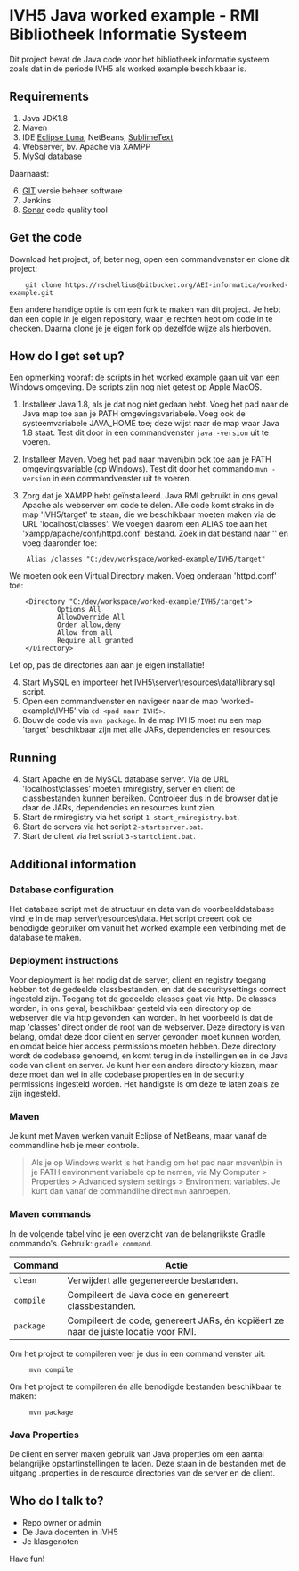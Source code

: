 # IVH5 Java worked example - RMI Bibliotheek Informatie Systeem #

Dit project bevat de Java code voor het bibliotheek informatie systeem zoals dat in de periode IVH5 als worked example beschikbaar is.

## Requirements ##
1. Java JDK1.8
2. Maven
3. IDE [Eclipse Luna](http://www.eclipse.org/), NetBeans, [SublimeText](http://www.sublimetext.com/)
4. Webserver, bv. Apache via XAMPP
5. MySql database

Daarnaast:

6. [GIT](http://www.git-scm.com/) versie beheer software
7. Jenkins
8. [Sonar](http://www.sonar.com/) code quality tool

## Get the code ##
Download het project, of, beter nog, open een commandvenster en clone dit project:

        git clone https://rschellius@bitbucket.org/AEI-informatica/worked-example.git

Een andere handige optie is om een fork te maken van dit project. Je hebt dan een copie in je eigen repository, waar je rechten hebt om code in te checken. Daarna clone je je eigen fork op dezelfde wijze als hierboven.

## How do I get set up? ##
Een opmerking vooraf: de scripts in het worked example gaan uit van een Windows omgeving. De scripts zijn nog niet getest op Apple MacOS.

1. Installeer Java 1.8, als je dat nog niet gedaan hebt. Voeg het pad naar de Java map toe aan je PATH omgevingsvariabele. Voeg ook de systeemvariabele JAVA_HOME toe; deze wijst naar de map waar Java 1.8 staat. Test dit door in een commandvenster `java -version` uit te voeren.
2. Installeer Maven. Voeg het pad naar maven\bin ook toe aan je PATH omgevingsvariable (op Windows). Test dit door het commando `mvn -version` in een commandvenster uit te voeren.
3. Zorg dat je XAMPP hebt geïnstalleerd. Java RMI gebruikt in ons geval Apache als webserver om code te delen. Alle code komt straks in de map 'IVH5/target' te staan, die we beschikbaar moeten maken via de URL 'localhost/classes'. We voegen daarom een ALIAS toe aan het 'xampp/apache/conf/httpd.conf' bestand. Zoek in dat bestand naar '<IfModule alias_module>' en voeg daaronder toe:

        Alias /classes "C:/dev/workspace/worked-example/IVH5/target"

We moeten ook een Virtual Directory maken. Voeg onderaan 'httpd.conf' toe:

        <Directory "C:/dev/workspace/worked-example/IVH5/target">
                Options All
                AllowOverride All
                Order allow,deny
                Allow from all
                Require all granted
        </Directory>

Let op, pas de directories aan aan je eigen installatie!

4. Start MySQL en importeer het IVH5\server\resources\data\library.sql script.
5. Open een commandvenster en navigeer naar de map 'worked-example\IVH5' via `cd <pad naar IVH5>`.
6. Bouw de code via `mvn package`. In de map IVH5 moet nu een map 'target' beschikbaar zijn met alle JARs, dependencies en resources.

## Running ##
4. Start Apache en de MySQL database server. Via de URL 'localhost\classes' moeten rmiregistry, server en client de classbestanden kunnen bereiken. Controleer dus in de browser dat je daar de JARs, dependencies en resources kunt zien.
5. Start de rmiregistry via het script `1-start_rmiregistry.bat`.
6. Start de servers via het script `2-startserver.bat`.
7. Start de client via het script `3-startclient.bat`.

## Additional information ##
### Database configuration ###
Het database script met de structuur en data van de voorbeelddatabase vind je in de map server\resources\data. Het script creeert ook de benodigde gebruiker om vanuit het worked example een verbinding met de database te maken.

### Deployment instructions ###
Voor deployment is het nodig dat de server, client en registry toegang hebben tot de gedeelde classbestanden, en dat de securitysettings correct ingesteld zijn. Toegang tot de gedeelde classes gaat via http. De classes worden, in ons geval, beschikbaar gesteld via een  directory op de webserver die via http gevonden kan worden. In het voorbeeld is dat de map 'classes' direct onder de root van de webserver. Deze directory is van belang, omdat deze door client en server gevonden moet kunnen worden, en omdat beide hier access permissions moeten hebben. Deze directory wordt de codebase genoemd, en komt terug in de instellingen en in de Java code van client en server. Je kunt hier een andere directory kiezen, maar deze moet dan wel in alle codebase properties en in de security permissions ingesteld worden. Het handigste is om deze te laten zoals ze zijn ingesteld.

### Maven ###
Je kunt met Maven werken vanuit Eclipse of NetBeans, maar vanaf de commandline heb je meer controle. 

> Als je op Windows werkt is het handig om het pad naar maven\bin in je PATH environment 
> variabele op te nemen, via
> My Computer > Properties > Advanced system settings > Environment variables. 
> Je kunt dan vanaf de commandline direct `mvn` aanroepen.

### Maven commands ###
In de volgende tabel vind je een overzicht van de belangrijkste Gradle commando's. Gebruik: `gradle command`. 

| Command | Actie                    |
| ------------- | ------------------------------ |
| `clean` | Verwijdert alle gegenereerde bestanden. |
| `compile`   | Compileert de Java code en genereert classbestanden.     |
| `package` | Compileert de code, genereert JARs, én kopiëert ze naar de juiste locatie voor RMI. |

Om het project te compileren voer je dus in een command venster uit:

         mvn compile

Om het project te compileren én alle benodigde bestanden beschikbaar te maken:

         mvn package

### Java Properties ###
De client en server maken gebruik van Java properties om een aantal belangrijke opstartinstellingen te laden. Deze staan in de bestanden met de uitgang .properties in de resource directories van de server en de client. 

## Who do I talk to? ##

* Repo owner or admin
* De Java docenten in IVH5
* Je klasgenoten

Have fun!